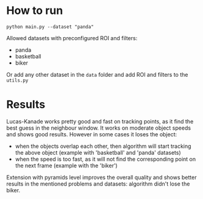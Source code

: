 # How to run
`python main.py --dataset "panda"`

Allowed datasets with preconfigured ROI and filters:
- panda
- basketball
- biker

Or add any other dataset in the `data` folder and add ROI and filters to the `utils.py`

# Results
Lucas-Kanade works pretty good and fast on tracking points, as it find the best guess in the neighbour window. It works on moderate object speeds and shows good results. However in some cases it loses the object:
 - when the objects overlap each other, then algorithm will start tracking the above object (example with 'basketball' and 'panda' datasets)
 - when the speed is too fast, as it will not find the corresponding point on the next frame (example with the 'biker')

 Extension with pyramids level improves the overall quality and shows better results in the mentioned problems and datasets: algorithm didn't lose the biker.